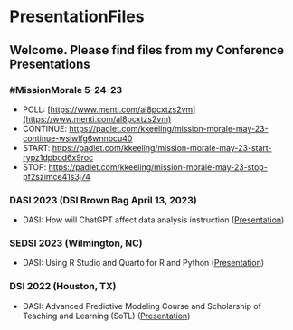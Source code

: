 # PresentationFiles
## Welcome. Please find files from my Conference Presentations

### #MissionMorale 5-24-23
* POLL: [https://www.menti.com/al8pcxtzs2vm](https://www.menti.com/al8pcxtzs2vm)
* CONTINUE: https://padlet.com/kkeeling/mission-morale-may-23-continue-wsiwlfg6wnnbcu40
* START: https://padlet.com/kkeeling/mission-morale-may-23-start-rypz1dpbod6x9roc
* STOP: https://padlet.com/kkeeling/mission-morale-may-23-stop-pf2szimce41s3j74

### DASI 2023 (DSI Brown Bag April 13, 2023)
* DASI: How will ChatGPT affect data analysis instruction (<a href="https://github.com/kkParker/PresentationFiles/blob/main/DASIChatGPTApr23.pdf">Presentation</a>)

### SEDSI 2023 (Wilmington, NC)
* DASI: Using R Studio and Quarto for R and Python (<a href="https://github.com/kkParker/PresentationFiles/blob/main/DASISEDSI%202023RStudioPythonR.pdf">Presentation</a>)

### DSI 2022 (Houston, TX)
* DASI: Advanced Predictive Modeling Course and Scholarship of Teaching and Learning (SoTL) (<a href="https://github.com/kkParker/PresentationFiles/blob/237e171e08616376be83d8574a6d6c38e1c5d12c/DSI22DASIAdvPMwRSoTL.pptx">Presentation</a>)


